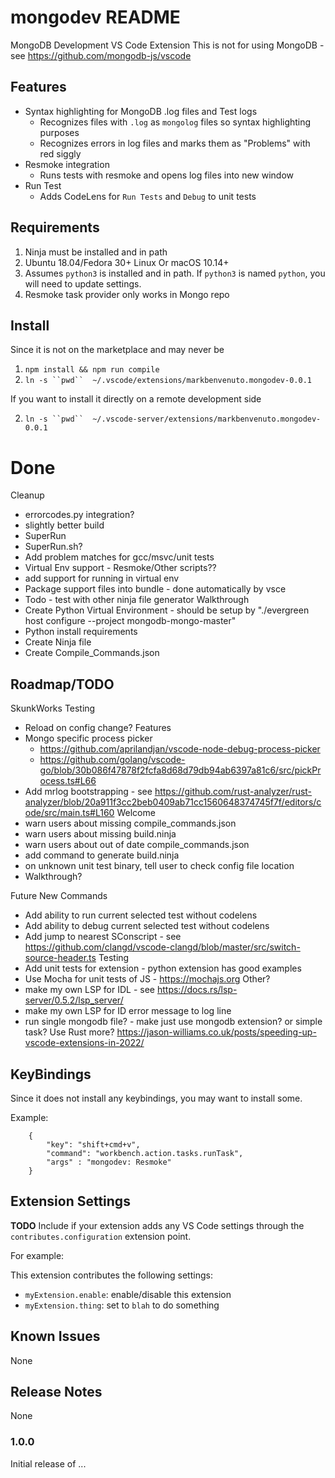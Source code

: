 # mongodev README

MongoDB Development VS Code Extension
This is not for using MongoDB - see https://github.com/mongodb-js/vscode

## Features

- Syntax highlighting for MongoDB .log files and Test logs
  - Recognizes files with `.log` as `mongolog` files so syntax highlighting purposes
  - Recognizes errors in log files and marks them as "Problems" with red siggly
- Resmoke integration
  - Runs tests with resmoke and opens log files into new window
- Run Test
  - Adds CodeLens for `Run Tests` and `Debug` to unit tests

## Requirements

1. Ninja must be installed and in path
2. Ubuntu 18.04/Fedora 30+ Linux Or macOS 10.14+
3. Assumes `python3` is installed and in path. If `python3` is named `python`, you will need to update settings.
4. Resmoke task provider only works in Mongo repo


## Install

Since it is not on the marketplace and may never be

1. `npm install && npm run compile`
2. `ln -s ``pwd``  ~/.vscode/extensions/markbenvenuto.mongodev-0.0.1`

If you want to install it directly on a remote development side

2. `ln -s ``pwd``  ~/.vscode-server/extensions/markbenvenuto.mongodev-0.0.1`


# Done
Cleanup
- errorcodes.py integration?
- slightly better build
- SuperRun
- SuperRun.sh?
- Add problem matches for gcc/msvc/unit tests
- Virtual Env support - Resmoke/Other scripts??
- add support for running in virtual env
- Package support files into bundle - done automatically by vsce
- Todo - test with other ninja file generator
Walkthrough
- Create Python Virtual Environment - should be setup by "./evergreen host configure --project mongodb-mongo-master"
- Python install requirements
- Create Ninja file
- Create Compile_Commands.json

## Roadmap/TODO
SkunkWorks
Testing
- Reload on config change?
Features
- Mongo specific process picker
  - https://github.com/aprilandjan/vscode-node-debug-process-picker
  - https://github.com/golang/vscode-go/blob/30b086f47878f2fcfa8d68d79db94ab6397a81c6/src/pickProcess.ts#L66
- Add mrlog bootstrapping - see https://github.com/rust-analyzer/rust-analyzer/blob/20a911f3cc2beb0409ab71cc1560648374745f7f/editors/code/src/main.ts#L160
Welcome
- warn users about missing compile_commands.json
- warn users about missing build.ninja
- warn users about out of date compile_commands.json
- add command to generate build.ninja
- on unknown unit test binary, tell user to check config file location
- Walkthrough?



Future
New Commands
- Add ability to run current selected test without codelens
- Add ability to debug current selected test without codelens
- Add jump to nearest SConscript - see https://github.com/clangd/vscode-clangd/blob/master/src/switch-source-header.ts
Testing
- Add unit tests for extension - python extension has good examples
- Use Mocha for unit tests of JS - https://mochajs.org
Other?
- make my own LSP for IDL - see https://docs.rs/lsp-server/0.5.2/lsp_server/
- make my own LSP for ID error message to log line
- run single mongodb file? - make just use mongodb extension? or simple task?
Use Rust more?
 https://jason-williams.co.uk/posts/speeding-up-vscode-extensions-in-2022/

## KeyBindings

Since it does not install any keybindings, you may want to install some.

Example:
```
    {
        "key": "shift+cmd+v",
        "command": "workbench.action.tasks.runTask",
        "args" : "mongodev: Resmoke"
    }
```

## Extension Settings

**TODO**
Include if your extension adds any VS Code settings through the `contributes.configuration` extension point.

For example:

This extension contributes the following settings:

* `myExtension.enable`: enable/disable this extension
* `myExtension.thing`: set to `blah` to do something

## Known Issues

None

## Release Notes

None

### 1.0.0

Initial release of ...

